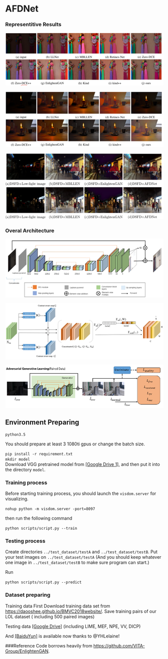 # AFDNet
### Representitive Results
![representive_results](/AFDNet-master/AFDNet-master/assets/1.png)

![representive_results](/AFDNet-master/AFDNet-master/assets/2.png)

![representive_results](/AFDNet-master/AFDNet-master/assets/3.png)
### Overal Architecture
![architecture](/AFDNet-master/AFDNet-master/assets/4.png)

![architecture](/AFDNet-master/AFDNet-master/assets/5.png)

![architecture](/AFDNet-master/AFDNet-master/assets/6.png)
## Environment Preparing
```
python3.5
```
You should prepare at least 3 1080ti gpus or change the batch size. 


```pip install -r requirement.txt``` </br>
```mkdir model``` </br>
Download VGG pretrained model from [[Google Drive 1]](https://drive.google.com/file/d/1IfCeihmPqGWJ0KHmH-mTMi_pn3z3Zo-P/view?usp=sharing), and then put it into the directory `model`.

### Training process
Before starting training process, you should launch the `visdom.server` for visualizing.

```nohup python -m visdom.server -port=8097```

then run the following command

```python scripts/script.py --train```

### Testing process


Create directories `../test_dataset/testA` and `../test_dataset/testB`. Put your test images on `../test_dataset/testA` (And you should keep whatever one image in `../test_dataset/testB` to make sure program can start.)

Run

```python scripts/script.py --predict```

### Dataset preparing

Training data First Download training data set from https://daooshee.github.io/BMVC2018website/. Save training pairs of our LOL dataset ( including 500 paired images)

Testing data [[Google Drive]](https://drive.google.com/open?id=1PrvL8jShZ7zj2IC3fVdDxBY1oJR72iDf) (including LIME, MEF, NPE, VV, DICP)

And [[BaiduYun]](https://github.com/TAMU-VITA/EnlightenGAN/issues/28) is available now thanks to @YHLelaine!


###Reference
Code borrows heavily from https://github.com/VITA-Group/EnlightenGAN.
